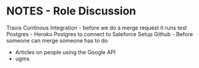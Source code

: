# NOTES - Role Discussion
Travis Continous Integration - before we do a merge request it runs test
Postgres - Heroku Postgres to connect to Saleforce
Setup Github - Before someone can merge someone has to do  
- Articles on people using the Google API
- ugms

